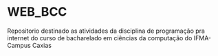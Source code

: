 # WEB_BCC
Repositorio destinado as atividades da disciplina de programação pra internet do curso de bacharelado em ciências da computação do IFMA-Campus Caxias
